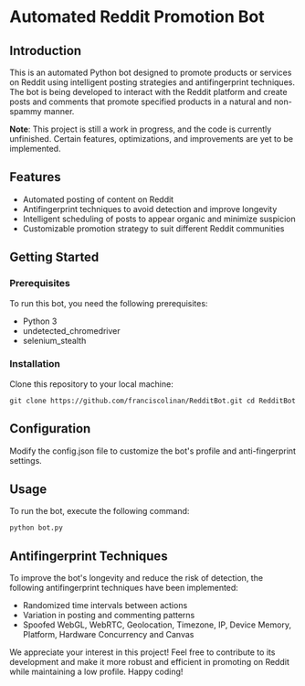# Automated Reddit Promotion Bot

## Introduction

This is an automated Python bot designed to promote products or services on Reddit using intelligent posting strategies and antifingerprint techniques. The bot is being developed to interact with the Reddit platform and create posts and comments that promote specified products in a natural and non-spammy manner.

**Note**: This project is still a work in progress, and the code is currently unfinished. Certain features, optimizations, and improvements are yet to be implemented.

## Features

- Automated posting of content on Reddit
- Antifingerprint techniques to avoid detection and improve longevity
- Intelligent scheduling of posts to appear organic and minimize suspicion
- Customizable promotion strategy to suit different Reddit communities

## Getting Started

### Prerequisites
To run this bot, you need the following prerequisites:

- Python 3
- undetected_chromedriver
- selenium_stealth

### Installation

Clone this repository to your local machine:

`git clone https://github.com/franciscolinan/RedditBot.git cd RedditBot`

## Configuration
Modify the config.json file to customize the bot's profile and anti-fingerprint settings.

## Usage
To run the bot, execute the following command:

`python bot.py`

## Antifingerprint Techniques

To improve the bot's longevity and reduce the risk of detection, the following antifingerprint techniques have been implemented:

- Randomized time intervals between actions
- Variation in posting and commenting patterns
- Spoofed WebGL, WebRTC, Geolocation, Timezone, IP, Device Memory, Platform, Hardware Concurrency and Canvas

We appreciate your interest in this project! Feel free to contribute to its development and make it more robust and efficient in promoting on Reddit while maintaining a low profile. Happy coding!
